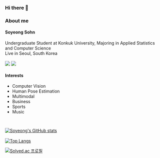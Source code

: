 ### Hi there 👋

<!--
**soyeongsohn/soyeongsohn** is a ✨ _special_ ✨ repository because its `README.md` (this file) appears on your GitHub profile.

Here are some ideas to get you started:

- 🔭 I’m currently working on ...
- 🌱 I’m currently learning ...
- 👯 I’m looking to collaborate on ...
- 🤔 I’m looking for help with ...
- 💬 Ask me about ...
- 📫 How to reach me: ...
- 😄 Pronouns: ...
- ⚡ Fun fact: ...
-->

### About me
#### Soyeong Sohn
Undergraduate Student at Konkuk University, Majoring in Applied Statistics and Computer Science  <br/>
Live in Seoul, South Korea <br/>  
<a href="mailto:sohn.soyeong@gmail.com"><img src="https://img.shields.io/badge/Gmail-EA4335?style=flat-square&logo=Gmail&logoColor=white"/></a>
<a href="https://www.linkedin.com/in/soyeongsohn"><img src="https://img.shields.io/badge/LinkedIn-0077B5?style=flat-square&logo=linkedin&logoColor=white"/></a>
#### Interests
- Computer Vision
- Human Pose Estimation
- Multimodal
- Business
- Sports
- Music
<br/>
<!--
#### Skills
<img src="https://img.shields.io/badge/Python-3776AB?style=plastic&logo=Python&logoColor=white"/></a>
<img src="https://img.shields.io/badge/Git-F05032?style=plastic&logo=Git&logoColor=white"/></a>
<img src="https://img.shields.io/badge/GitHub-181717?style=plastic&logo=GitHub&logoColor=white"/></a>
</div>
-->

[![Soyeong's GitHub stats](https://github-readme-stats.vercel.app/api?username=soyeongsohn&theme=tokyonight)](https://github.com/anuraghazra/github-readme-stats)
<br/>
<br/>
[![Top Langs](https://github-readme-stats.vercel.app/api/top-langs/?username=soyeongsohn&layout=compact&hide=jupyter%20notebook)](https://github.com/anuraghazra/github-readme-stats)

[![Solved.ac
프로필](http://mazassumnida.wtf/api/v2/generate_badge?boj=soyeong2)](https://solved.ac/soyeong2)
